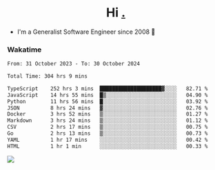 <h1 align="center">Hi <a href="https://www.hackerrank.com/erasmosaraujo">.</a></h1>
 
- I'm a Generalist Software Engineer  since 2008 🚀
<!--  
<p align="left">
  <a href="https://github.com/erasmosoares/github-readme-stats">
    <img
      align="center"
      src="https://github-readme-stats.vercel.app/api/top-langs/?username=erasmosoares&theme=radical&layout=compact"
    />
  </a>
  <a href="https://github.com/erasmosoares/github-readme-stats">
    [![Harlok's WakaTime stats](https://github-readme-stats.vercel.app/api/wakatime?username=ffflabs)](https://github.com/anuraghazra/github-readme-stats)
  </a>
</p>

<!--
 ### Repo 
 
<p align="left">
 <a href="https://github.com/erasmosoares/github-readme-stats">
    <img
      align="center"
      height="165"
      src="https://github-readme-stats.vercel.app/api/pin?username=erasmosoares&repo=sample-node&title_color=fff&icon_color=f9f9f9&text_color=9f9f9f&bg_color=151515"
    />
  </a>
  <a href="https://github.com/erasmosoares/github-readme-stats">
    <img
      align="center"
      height="165"
      src="https://github-readme-stats.vercel.app/api/pin?username=erasmosoares&repo=sample-node&title_color=fff&icon_color=f9f9f9&text_color=9f9f9f&bg_color=151515"
    />
  </a>
</p>
-->

 ### Wakatime 

<!--START_SECTION:waka-->

```txt
From: 31 October 2023 - To: 30 October 2024

Total Time: 304 hrs 9 mins

TypeScript    252 hrs 3 mins  ████████████████████▓░░░░   82.71 %
JavaScript    14 hrs 55 mins  █▒░░░░░░░░░░░░░░░░░░░░░░░   04.90 %
Python        11 hrs 56 mins  █░░░░░░░░░░░░░░░░░░░░░░░░   03.92 %
JSON          8 hrs 24 mins   ▓░░░░░░░░░░░░░░░░░░░░░░░░   02.76 %
Docker        3 hrs 52 mins   ▒░░░░░░░░░░░░░░░░░░░░░░░░   01.27 %
Markdown      3 hrs 24 mins   ▒░░░░░░░░░░░░░░░░░░░░░░░░   01.12 %
CSV           2 hrs 17 mins   ▒░░░░░░░░░░░░░░░░░░░░░░░░   00.75 %
Go            2 hrs 13 mins   ▒░░░░░░░░░░░░░░░░░░░░░░░░   00.73 %
YAML          1 hr 17 mins    ░░░░░░░░░░░░░░░░░░░░░░░░░   00.42 %
HTML          1 hr 1 min      ░░░░░░░░░░░░░░░░░░░░░░░░░   00.33 %
```

<!--END_SECTION:waka-->

![](https://komarev.com/ghpvc/?username=erasmosoares&color=brightgreen)
